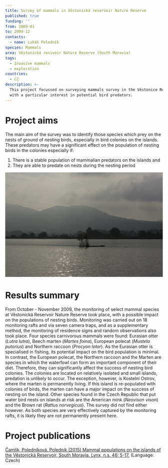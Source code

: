 ```yaml
---
title: Survey of mammals in Věstonická reservoir Nature Reserve
published: true
funding: ''
from: 2009-01
to: 2009-12
contacts:
  - name: Lukáš Poledník
species: Mammals
area: Věstonická resivoir Nature Reserve (South Moravia)
tags:
  - Invasive mammals
  - exploration
countries:
  - CZ
description: >-
  This project focussed on surveying mammals survey in the Věstonice Reservoir
  with a particular interest in potential bird predators.
---
```

# Project aims

The main aim of the survey was to identify those species which prey on the nests of ground of nesting birds, especially in bird colonies on the islands. These predators may have a significant effect on the population of nesting birds in the colonies especially if:

1. There is a stable population of mammalian predators on the islands and
2. They are able to predate on nests during the nesting period

![Pohled na Věstonickou nádrž, střední nádrž díla Nové mlýny](/media/_igp3869.jpg "Věstonická nádrž")

# Results summary

From October - November 2009, the monitoring of select mammal species at Věstonická Reservoir Nature Reserve took place, with a possible impact on the populations of nesting birds. Monitoring was carried out on 18 monitoring rafts and via seven camera traps, and as a supplementary method, the monitoring of residence signs and random observations also took place. Four species carnivorous mammals were found: Eurasian otter (_Lutra lutra_), Beech marten (_Martes foina_), European polecat (_Mustela putorius_) and Northern raccoon (_Procyon lotor_). As the Eurasian otter is specialised in fishing, its potential impact on the bird population is minimal. In contrast, the European polecat, the Northern raccoon and the Marten are species in which the waterfowl can form an important component of their diet. Therefore, they can significantly affect the success of nesting bird colonies. The colonies are located on relatively isolated and small islands, predation is unlikely to occur. The exception, however, is Kostelní Ostrov, where the marten is permanently living. If this island is re-populated with colonies of birds, the marten can have a major impact on the success of nesting on the island. Other species found in the Czech Republic that put water bird nests on islands at risk are the American mink (_Neovison vison_) and the Brown rat (_Rattus norvegicus_). The survey did not find either however. As both species are very effectively captured by the monitoring rafts, it is likely they are not permanently present here.

# Project publications

[Čamlík, Poledníková, Poledník (2015)](/media/005_017_Camlik.pdf)[ Mammal populations on the islands of the Věstonická Reservoir, South Moravia. Lynx, n.s. 46: 5-17.](/media/005_017_Camlik.pdf) (Language: Czech)
